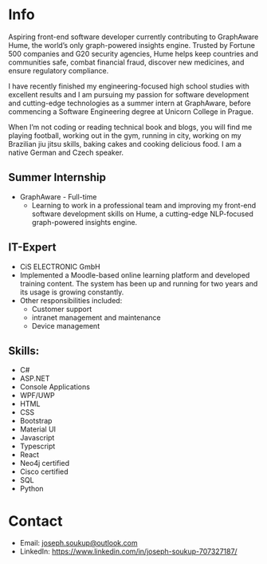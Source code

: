 # Info 
Aspiring front-end software developer currently contributing to GraphAware Hume, the world’s only graph-powered insights engine. Trusted by Fortune 500 companies and G20 security agencies, Hume helps keep countries and communities safe, combat financial fraud, discover new medicines, and ensure regulatory compliance.

I have recently finished my engineering-focused high school studies with excellent results and I am pursuing my passion for software development and cutting-edge technologies as a summer intern at GraphAware, before commencing a Software Engineering degree at Unicorn College in Prague.

When I’m not coding or reading technical book and blogs, you will find me playing football, working out in the gym, running in city, working on my Brazilian jiu jitsu skills, baking cakes and cooking delicious food. I am a native German and Czech speaker.

## Summer Internship
* GraphAware - Full-time
  * Learning to work in a professional team and improving my front-end software development skills on Hume, a cutting-edge NLP-focused graph-powered insights engine.

## IT-Expert
* CiS ELECTRONIC GmbH
 * Implemented a Moodle-based online learning platform and developed training content. The system has been up and running for two years and its usage is growing constantly.
 * Other responsibilities included:
   * Customer support
   * intranet management and maintenance
   * Device management

## Skills:
* C#
* ASP.NET
* Console Applications
* WPF/UWP
* HTML
* CSS
* Bootstrap
* Material UI
* Javascript
* Typescript
* React
* Neo4j certified
* Cisco certified
* SQL
* Python

# Contact
* Email: joseph.soukup@outlook.com
* LinkedIn: https://www.linkedin.com/in/joseph-soukup-707327187/
